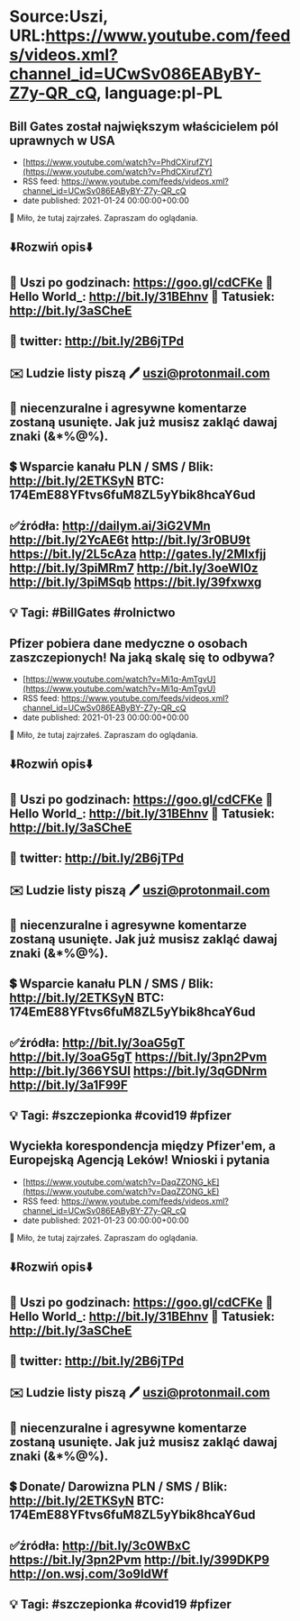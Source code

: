 # Source:Uszi, URL:https://www.youtube.com/feeds/videos.xml?channel_id=UCwSv086EAByBY-Z7y-QR_cQ, language:pl-PL

## Bill Gates został największym właścicielem pól uprawnych w USA
 - [https://www.youtube.com/watch?v=PhdCXirufZY](https://www.youtube.com/watch?v=PhdCXirufZY)
 - RSS feed: https://www.youtube.com/feeds/videos.xml?channel_id=UCwSv086EAByBY-Z7y-QR_cQ
 - date published: 2021-01-24 00:00:00+00:00

🤪 Miło, że tutaj zajrzałeś.  Zapraszam do oglądania.

⬇️Rozwiń opis⬇️
------------------------------------------------------------
👀 Uszi po godzinach: https://goo.gl/cdCFKe
👀 Hello World_: http://bit.ly/31BEhnv
👀 Tatusiek: http://bit.ly/3aSCheE
------------------------------------------------------------
👀 twitter: http://bit.ly/2B6jTPd
------------------------------------------------------------
✉️ Ludzie listy piszą 
🖊️ uszi@protonmail.com
------------------------------------------------------------
👺 niecenzuralne i agresywne komentarze zostaną usunięte.  Jak już musisz zakląć dawaj znaki (&*%@%).
------------------------------------------------------------
💲 Wsparcie kanału
PLN / SMS / Blik: http://bit.ly/2ETKSyN
BTC: 174EmE88YFtvs6fuM8ZL5yYbik8hcaY6ud
---------------------------------------------------------------
✅źródła:
http://dailym.ai/3iG2VMn
http://bit.ly/2YcAE6t
http://bit.ly/3r0BU9t
https://bit.ly/2L5cAza
http://gates.ly/2Mlxfjj
http://bit.ly/3piMRm7
http://bit.ly/3oeWl0z
http://bit.ly/3piMSqb
https://bit.ly/39fxwxg
-------------------------------------------------------------
💡 Tagi: #BillGates #rolnictwo 
--------------------------------------------------------------

## Pfizer pobiera dane medyczne o osobach zaszczepionych! Na jaką skalę się to odbywa?
 - [https://www.youtube.com/watch?v=Mi1q-AmTgvU](https://www.youtube.com/watch?v=Mi1q-AmTgvU)
 - RSS feed: https://www.youtube.com/feeds/videos.xml?channel_id=UCwSv086EAByBY-Z7y-QR_cQ
 - date published: 2021-01-23 00:00:00+00:00

🤪 Miło, że tutaj zajrzałeś.  Zapraszam do oglądania.

⬇️Rozwiń opis⬇️
------------------------------------------------------------
👀 Uszi po godzinach: https://goo.gl/cdCFKe
👀 Hello World_: http://bit.ly/31BEhnv
👀 Tatusiek: http://bit.ly/3aSCheE
------------------------------------------------------------
👀 twitter: http://bit.ly/2B6jTPd
------------------------------------------------------------
✉️ Ludzie listy piszą 
🖊️ uszi@protonmail.com
------------------------------------------------------------
👺 niecenzuralne i agresywne komentarze zostaną usunięte.  Jak już musisz zakląć dawaj znaki (&*%@%).
------------------------------------------------------------
💲 Wsparcie kanału
PLN / SMS / Blik: http://bit.ly/2ETKSyN
BTC: 174EmE88YFtvs6fuM8ZL5yYbik8hcaY6ud
---------------------------------------------------------------
✅źródła:
http://bit.ly/3oaG5gT
http://bit.ly/3oaG5gT
https://bit.ly/3pn2Pvm
http://bit.ly/366YSUl
https://bit.ly/3qGDNrm
http://bit.ly/3a1F99F
-------------------------------------------------------------
💡 Tagi: #szczepionka #covid19 #pfizer
--------------------------------------------------------------

## Wyciekła korespondencja między Pfizer'em, a Europejską Agencją Leków! Wnioski i pytania
 - [https://www.youtube.com/watch?v=DaqZZONG_kE](https://www.youtube.com/watch?v=DaqZZONG_kE)
 - RSS feed: https://www.youtube.com/feeds/videos.xml?channel_id=UCwSv086EAByBY-Z7y-QR_cQ
 - date published: 2021-01-23 00:00:00+00:00

🤪 Miło, że tutaj zajrzałeś.  Zapraszam do oglądania.

⬇️Rozwiń opis⬇️
------------------------------------------------------------
👀 Uszi po godzinach: https://goo.gl/cdCFKe
👀 Hello World_: http://bit.ly/31BEhnv
👀 Tatusiek: http://bit.ly/3aSCheE
------------------------------------------------------------
👀 twitter: http://bit.ly/2B6jTPd
------------------------------------------------------------
✉️ Ludzie listy piszą 
🖊️ uszi@protonmail.com
------------------------------------------------------------
👺 niecenzuralne i agresywne komentarze zostaną usunięte.  Jak już musisz zakląć dawaj znaki (&*%@%).
------------------------------------------------------------
💲 Donate/ Darowizna
PLN / SMS / Blik: http://bit.ly/2ETKSyN
BTC: 174EmE88YFtvs6fuM8ZL5yYbik8hcaY6ud
---------------------------------------------------------------
✅źródła:
http://bit.ly/3c0WBxC
https://bit.ly/3pn2Pvm
http://bit.ly/399DKP9
http://on.wsj.com/3o9IdWf
-------------------------------------------------------------
💡 Tagi: #szczepionka #covid19 #pfizer
--------------------------------------------------------------

